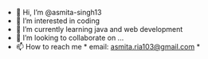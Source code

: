 - 👋 Hi, I’m @asmita-singh13
- 👀 I’m interested in coding
- 🌱 I’m currently learning java and web development
- 💞️ I’m looking to collaborate on ...
- 📫 How to reach me * email: asmita.ria103@gmail.com *
  

<!---
asmita-singh13/asmita-singh13 is a ✨ special ✨ repository because its `README.md` (this file) appears on your GitHub profile.
You can click the Preview link to take a look at your changes.
--->
